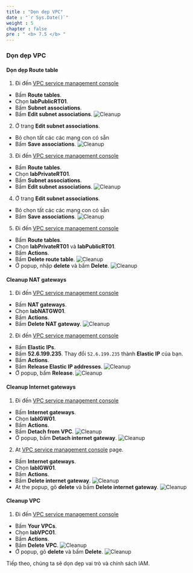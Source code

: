```yaml
---
title : "Dọn dẹp VPC"
date : "`r Sys.Date()`"
weight : 5
chapter : false
pre : " <b> 7.5 </b> "
---
```


### Dọn dẹp VPC
#### Dọn dẹp Route table
1. Đi đến [VPC service management console](https://console.aws.amazon.com/vpc/home)
  - Bấm **Route tables**.
  - Chọn **labPublicRT01**.
  - Bấm **Subnet associations**.
  - Bấm **Edit subnet associations**.
  ![Cleanup](/workshop.chaunguyen.site/7.cleanup/ws01-cleanup13.png)

2. Ở trang **Edit subnet associations**.
  - Bỏ chọn tất các các mạng con có sẵn
  - Bấm **Save associations**.
  ![Cleanup](/workshop.chaunguyen.site/7.cleanup/ws01-cleanup14.png)

3. Đi đến [VPC service management console](https://console.aws.amazon.com/vpc/home)
  - Bấm **Route tables**.
  - Chọn **labPrivateRT01**.
  - Bấm **Subnet associations**.
  - Bấm **Edit subnet associations**.
  ![Cleanup](/workshop.chaunguyen.site/7.cleanup/ws01-cleanup15.png)

4. Ở trang **Edit subnet associations**.
  - Bỏ chọn tất các các mạng con có sẵn
  - Bấm **Save associations**.
  ![Cleanup](/workshop.chaunguyen.site/7.cleanup/ws01-cleanup14.png)

5. Đi đến [VPC service management console](https://console.aws.amazon.com/vpc/home)
  - Bấm **Route tables**.
  - Chọn **labPrivateRT01** và **labPublicRT01**.
  - Bấm **Actions**.
  - Bấm **Delete route table**.
  ![Cleanup](/workshop.chaunguyen.site/7.cleanup/ws01-cleanup16.png)
  - Ở popup, nhập **delete** và bấm **Delete**.
  ![Cleanup](/workshop.chaunguyen.site/7.cleanup/ws01-cleanup17.png)

#### Cleanup NAT gateways
1. Đi đến [VPC service management console](https://console.aws.amazon.com/vpc/home)
  - Bấm **NAT gateways**.
  - Chọn **labNATGW01**.
  - Bấm **Actions**.
  - Bấm **Delete NAT gateway**.
  ![Cleanup](/workshop.chaunguyen.site/7.cleanup/ws01-cleanup18.png)

2. Đi đến [VPC service management console](https://console.aws.amazon.com/vpc/home)
  - Bấm **Elastic IPs**.
  - Bấm **52.6.199.235**. Thay đổi ``52.6.199.235`` thành **Elastic IP** của bạn.
  - Bấm **Actions**.
  - Bấm **Release Elastic IP addresses**.
  ![Cleanup](/workshop.chaunguyen.site/7.cleanup/ws01-cleanup19.png)
  - Ở popup, bấm **Release**.
  ![Cleanup](/workshop.chaunguyen.site/7.cleanup/ws01-cleanup20.png)

#### Cleanup Internet gateways
1. Đi đến [VPC service management console](https://console.aws.amazon.com/vpc/home)
  - Bấm **Internet gateways**.
  - Chọn **labIGW01**.
  - Bấm **Actions**.
  - Bấm **Detach from VPC**.
  ![Cleanup](/workshop.chaunguyen.site/7.cleanup/ws01-cleanup21.png)
  - Ở popup, bấm **Detach internet gateway**.
  ![Cleanup](/workshop.chaunguyen.site/7.cleanup/ws01-cleanup22.png)

2. At [VPC service management console](https://console.aws.amazon.com/vpc/home) page.
  - Bấm **Internet gateways**.
  - Chọn **labIGW01**.
  - Bấm **Actions**.
  - Bấm **Delete internet gateway**.
  ![Cleanup](/workshop.chaunguyen.site/7.cleanup/ws01-cleanup23.png)
  - At the popup, gõ **delete** và bấm **Delete internet gateway**.
  ![Cleanup](/workshop.chaunguyen.site/7.cleanup/ws01-cleanup24.png)

#### Cleanup VPC
1. Đi đến [VPC service management console](https://console.aws.amazon.com/vpc/home)
  - Bấm **Your VPCs**.
  - Chọn **labVPC01**.
  - Bấm **Actions**.
  - Bấm **Delete VPC**.
  ![Cleanup](/workshop.chaunguyen.site/7.cleanup/ws01-cleanup27.png)
  - Ở popup, gõ **delete** và bấm **Delete**.
  ![Cleanup](/workshop.chaunguyen.site/7.cleanup/ws01-cleanup28.png)

Tiếp theo, chúng ta sẽ dọn dẹp vai trò và chính sách IAM.